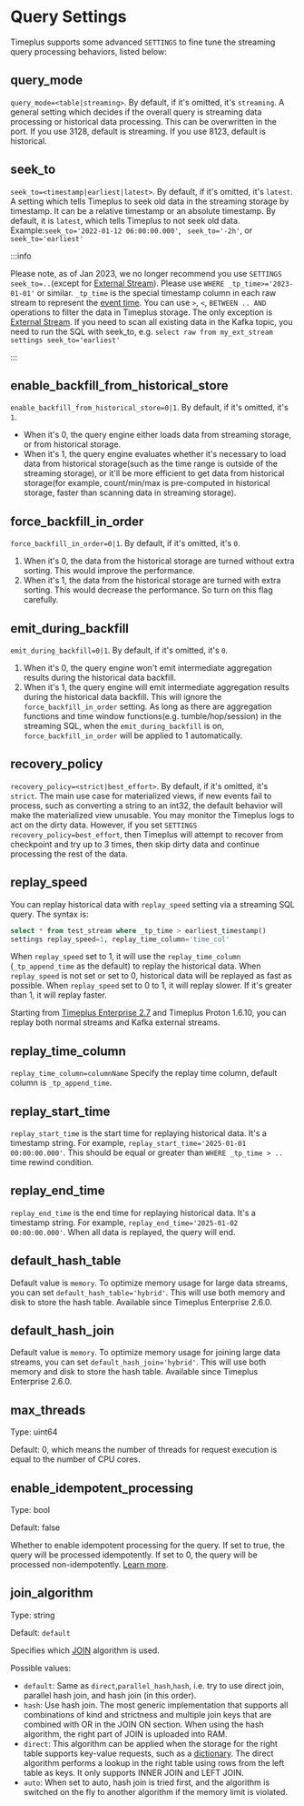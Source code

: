 # Query Settings

Timeplus supports some advanced `SETTINGS` to fine tune the streaming query processing behaviors, listed below:

## query_mode

`query_mode=<table|streaming>`. By default, if it's omitted, it's `streaming`. A general setting which decides if the overall query is streaming data processing or historical data processing. This can be overwritten in the port. If you use 3128, default is streaming. If you use 8123, default is historical.

## seek_to

`seek_to=<timestamp|earliest|latest>`. By default, if it's omitted, it's `latest`. A setting which tells Timeplus to seek old data in the streaming storage by timestamp. It can be a relative timestamp or an absolute timestamp. By default, it is `latest`, which tells Timeplus to not seek old data. Example:`seek_to='2022-01-12 06:00:00.000'`, ` seek_to='-2h'`, or ` seek_to='earliest'`

:::info

Please note, as of Jan 2023, we no longer recommend you use `SETTINGS seek_to=..`(except for [External Stream](/external-stream)). Please use `WHERE _tp_time>='2023-01-01'` or similar. `_tp_time` is the special timestamp column in each raw stream to represent the [event time](/glossary#event_time). You can use `>`, `<`, `BETWEEN .. AND` operations to filter the data in Timeplus storage. The only exception is [External Stream](/external-stream). If you need to scan all existing data in the Kafka topic, you need to run the SQL with seek_to, e.g. `select raw from my_ext_stream settings seek_to='earliest'`

:::

## enable_backfill_from_historical_store

`enable_backfill_from_historical_store=0|1`. By default, if it's omitted, it's `1`.

- When it's 0, the query engine either loads data from streaming storage, or from historical storage.
- When it's 1, the query engine evaluates whether it's necessary to load data from historical storage(such as the time range is outside of the streaming storage), or it'll be more efficient to get data from historical storage(for example, count/min/max is pre-computed in historical storage, faster than scanning data in streaming storage).

## force_backfill_in_order

`force_backfill_in_order=0|1`. By default, if it's omitted, it's `0`.

1.  When it's 0, the data from the historical storage are turned without extra sorting. This would improve the performance.
2.  When it's 1, the data from the historical storage are turned with extra sorting. This would decrease the performance. So turn on this flag carefully.

## emit_during_backfill

`emit_during_backfill=0|1`. By default, if it's omitted, it's `0`.

1.  When it's 0, the query engine won't emit intermediate aggregation results during the historical data backfill.
2.  When it's 1, the query engine will emit intermediate aggregation results during the historical data backfill. This will ignore the `force_backfill_in_order` setting. As long as there are aggregation functions and time window functions(e.g. tumble/hop/session) in the streaming SQL, when the `emit_during_backfill` is on, `force_backfill_in_order` will be applied to 1 automatically.

## recovery_policy

`recovery_policy=<strict|best_effort>`. By default, if it's omitted, it's `strict`. The main use case for materialized views, if new events fail to process, such as converting a string to an int32, the default behavior will make the materialized view unusable. You may monitor the Timeplus logs to act on the dirty data. However, if you set `SETTINGS recovery_policy=best_effort`, then Timeplus will attempt to recover from checkpoint and try up to 3 times, then skip dirty data and continue processing the rest of the data.

## replay_speed

You can replay historical data with `replay_speed` setting via a streaming SQL query. The syntax is:

```sql
select * from test_stream where _tp_time > earliest_timestamp()
settings replay_speed=1, replay_time_column='time_col'
```

When `replay_speed` set to 1, it will use the `replay_time_column` (`_tp_append_time` as the default) to replay the historical data. When `replay_speed` is not set or set to 0, historical data will be replayed as fast as possible. When `replay_speed` set to 0 to 1, it will replay slower. If it's greater than 1, it will replay faster.

Starting from [Timeplus Enterprise 2.7](/enterprise-v2.7) and Timeplus Proton 1.6.10, you can replay both normal streams and Kafka external streams.

## replay_time_column

`replay_time_column=columnName` Specify the replay time column, default column is `_tp_append_time`.

## replay_start_time
`replay_start_time` is the start time for replaying historical data. It's a timestamp string. For example, `replay_start_time='2025-01-01 00:00:00.000'`. This should be equal or greater than `WHERE _tp_time > ..` time rewind condition.

## replay_end_time
`replay_end_time` is the end time for replaying historical data. It's a timestamp string. For example, `replay_end_time='2025-01-02 00:00:00.000'`. When all data is replayed, the query will end.

## default_hash_table

Default value is `memory`. To optimize memory usage for large data streams, you can set `default_hash_table='hybrid'`. This will use both memory and disk to store the hash table. Available since Timeplus Enterprise 2.6.0.

## default_hash_join

Default value is `memory`. To optimize memory usage for joining large data streams, you can set `default_hash_join='hybrid'`. This will use both memory and disk to store the hash table. Available since Timeplus Enterprise 2.6.0.

## max_threads
Type: uint64

Default: 0, which means the number of threads for request execution is equal to the number of CPU cores.

## enable_idempotent_processing
Type: bool

Default: false

Whether to enable idempotent processing for the query. If set to true, the query will be processed idempotently. If set to 0, the query will be processed non-idempotently. [Learn more](/idempotent).

## join_algorithm
Type: string

Default: `default`

Specifies which [JOIN](/joins) algorithm is used.

Possible values:
* `default`: Same as `direct`,`parallel_hash`,`hash`, i.e. try to use direct join, parallel hash join, and hash join (in this order).
* `hash`: Use hash join. The most generic implementation that supports all combinations of kind and strictness and multiple join keys that are combined with OR in the JOIN ON section. When using the hash algorithm, the right part of JOIN is uploaded into RAM.
* `direct`: This algorithm can be applied when the storage for the right table supports key-value requests, such as a [dictionary](/sql-create-dictionary). The direct algorithm performs a lookup in the right table using rows from the left table as keys. It only supports INNER JOIN and LEFT JOIN.
* `auto`: When set to auto, hash join is tried first, and the algorithm is switched on the fly to another algorithm if the memory limit is violated.

